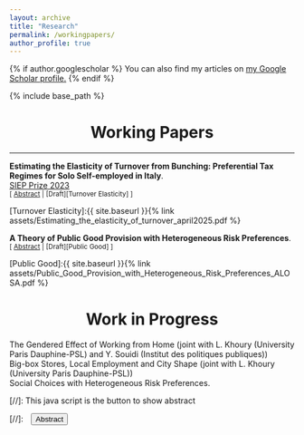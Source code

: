 ```yaml
---
layout: archive
title: "Research"
permalink: /workingpapers/
author_profile: true
---
```


{% if author.googlescholar %}
 You can also find my articles on <u><a href="{{author.googlescholar}}">my Google Scholar profile</a>.</u>
{% endif %}

{% include base_path %}

# <center> Working Papers </center>
- - -

**Estimating the Elasticity of Turnover from Bunching: Preferential Tax Regimes for Solo Self-employed in Italy**.  <br/>
[SIEP Prize 2023](http://www.siepweb.it/siep/wp/en/premio-siep/)  <br/>
<small>[ <a href="#/" onclick="visib('bunching')">Abstract</a>  | [Draft][Turnover Elasticity] ]</small>


<div id="bunching" style="display: none; text-align: justify; line-height: 1.2" ><small>
To stimulate entrepreneurship, several countries adopt size-dependent regimes that tax businesses on the basis of turnover rather than profits. This paper investigates to what extent such regimes can affect sales turnover by exploiting a discontinuity in the tax schedule of Italian solo self-employed.  I consider the notch created by the eligibility cut-off of the preferential turnover tax scheme. I find substantial and significant bunching below the turnover threshold, as some solo self-employed choose the turnover tax scheme over the profit-based tax regime. The effects of the turnover tax scheme on bunching are heterogeneous across sectors, with professionals, business intermediaries and retailers having the largest observed responses. For these three sectors, I estimate the turnover tax elasticity by exploiting a new theoretical framework that fits the  institutional set-up and rationalises the observed responses to it. The baseline estimates for the two most productive sectors, professionals and business intermediaries, are 0.071 and 0.058 respectively.  Lower compliance costs in the turnover tax regime explain less than half of these responses, therefore highlighting the key role of low taxation for bunching behaviour in high-value-added sectors.
</small><br><br/></div>

[Turnover Elasticity]:{{ site.baseurl }}{% link assets/Estimating_the_elasticity_of_turnover_april2025.pdf %} 


**A Theory of Public Good Provision with Heterogeneous Risk Preferences**.  <br/>
<small>[ <a href="#/" onclick="visib('optimal-tax')">Abstract</a> | [Draft][Public Good] ]</small>


<div id="optimal-tax" style="display: none; text-align: justify; line-height: 1.2" ><small>
People with different attitudes to risk  have different views on the  extent to which society should invest in certain (risky) projects. This paper presents a theory of optimal provision of a (risky) public good when individuals have heterogeneous preferences for risk. The public good has an insurance purpose as it allows individuals to shift risk from private to public consumption. On the one hand, private provision of the public good is inefficient because people do not internalise the insurance gains of the other agents. On the other, public provision might fail to achieve the (ex-ante) first best outcome if agents cannot be targeted and compensated when the policy does not reflect their specific risk preferences. With an application on capital income and endowment taxation, this paper shows it is possible to improve welfare by   exploiting the different choices of the agents with different risk preferences. 
</small><br><br/></div>

[Public Good]:{{ site.baseurl }}{% link assets/Public_Good_Provision_with_Heterogeneous_Risk_Preferences_ALOSA.pdf %}

# <center> Work in Progress </center>

The Gendered Effect of Working from Home (joint with L. Khoury (University Paris Dauphine-PSL) and Y. Souidi (Institut des politiques publiques))  <br/>
Big-box Stores, Local Employment and City Shape (joint with L. Khoury (University Paris Dauphine-PSL)) <br/>
Social Choices with Heterogeneous Risk Preferences.  <br/>

[//]: This java script is the button to show abstract
<script>
 function visib(id) {
  var x = document.getElementById(id);
  if (x.style.display === "block") {
    x.style.display = "none";
  } else {
    x.style.display = "block";
  }
}
</script>

[//]:&emsp;<button onclick="visib('polariz')" class="btn btn--inverse btn--small">Abstract</button>
